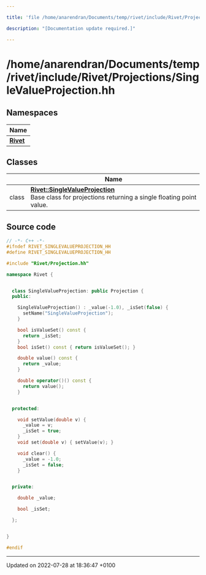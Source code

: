```yaml
---

title: 'file /home/anarendran/Documents/temp/rivet/include/Rivet/Projections/SingleValueProjection.hh'

description: "[Documentation update required.]"

---
```


# /home/anarendran/Documents/temp/rivet/include/Rivet/Projections/SingleValueProjection.hh



## Namespaces

| Name           |
| -------------- |
| **[Rivet](/documentation/code/namespaces/namespacerivet/)**  |

## Classes

|                | Name           |
| -------------- | -------------- |
| class | **[Rivet::SingleValueProjection](/documentation/code/classes/classrivet_1_1singlevalueprojection/)** <br>Base class for projections returning a single floating point value.  |




## Source code

```cpp
// -*- C++ -*-
#ifndef RIVET_SINGLEVALUEPROJECTION_HH
#define RIVET_SINGLEVALUEPROJECTION_HH

#include "Rivet/Projection.hh"

namespace Rivet {


  class SingleValueProjection: public Projection {
  public:

    SingleValueProjection() : _value(-1.0), _isSet(false) {
      setName("SingleValueProjection");
    }

    bool isValueSet() const {
      return _isSet;
    }
    bool isSet() const { return isValueSet(); }

    double value() const {
      return _value;
    }

    double operator()() const {
      return value();
    }


  protected:

    void setValue(double v) {
      _value = v;
      _isSet = true;
    }
    void set(double v) { setValue(v); }

    void clear() {
      _value = -1.0;
      _isSet = false;
    }


  private:

    double _value;

    bool _isSet;

  };


}

#endif
```


-------------------------------

Updated on 2022-07-28 at 18:36:47 +0100
